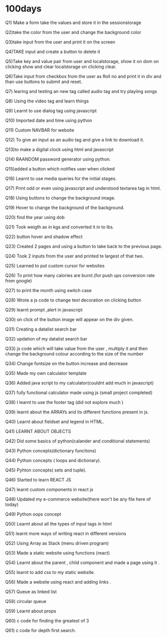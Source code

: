 # 100days

Q1) Make a form  take the values and store it in the sessionstorage

Q2)take the color from the user and change the background color

Q3)take input from the user and print it on the screen

Q4)TAKE input and create a button to delete it

Q5)Take key and value pair from user and localstorage, show it on dom on clicking show and clear localstorage on clicking clear.

Q6)Take input from checkbox from the user as Roll no and print it in div and than use buttons to submit and reset. 

Q7) learing and testing an new tag called audio tag and try  playiing songs

Q8) Using the video tag and  learn things

Q9) Learnt to use dialog tag using javascript

Q10) Imported date and time using python 

Q11) Custom NAVBAR  for website

Q12) To give an input as an audio tag and give a link to download it.

Q13)to make a digital clock using html and javascript

Q14) RAANDOM password generator using python.

Q15)added a button which notifies user when clicked

Q16) Learnt to use media queries for the  initial stages.

Q17) Print odd or even using javascript and understood textarea tag  in html.

Q18) Using buttons to change the background image.

Q19) Hover to change the background of the background. 

Q20) find the year  using dob

Q21) Took weigth as in kgs and converted it in to lbs.

Q22) button hover and shadow effect

Q23) Created 2 pages and using a button to take back to the previous page.  

Q24) Took 2 inputs from the user and printed te largest of that two.

Q25) Learned to put custom cursor for websites

Q26) To print how many calories are burnt.(for push ups  conversion rate from google)

Q27) to print the month using switch case

Q28) Wrote a js code to change text decoration on clicking button

Q29) learnt prompt ,alert in javascript

Q30) on click of the button image will appear on the div given.

Q31) Creating a datalist search bar

Q32) updation of my datalist search bar

Q33) js code which will take value from the user , multiply it and then change the background colour according to the size of the number

Q34) Change  fontsize on the button increase and decrease

Q35) Made my own calculator template

Q36) Added java script to my calculator(couldnt add much in javascript)

Q37)  fully functional calculator made using js (small project completed)

Q38) I learnt to use the footer tag (did not explore much )

Q39) learnt about the ARRAYs and its different functions present in js.

Q40) Learnt about fieldset and legend in HTML.

Q41) LEARNT ABOUT OBJECTS

Q42) Did some basics of python(calander and conditional statements)

Q43) Python concepts(dictionary funcitons)

Q44) Python concepts ( loops and dictionary).

Q45) Pyhton concepts( sets and tuple).

Q46) Started to learn REACT JS

Q47) learnt custom components in react js

Q48) Updated my e-commerce website(there won't be any file here of today)

Q49) Python oops concept

Q50) Learnt about all the types of input tags in html

Q51) learnt more ways of writing react in different versions

Q52) Using Array as Stack (menu driven program)

Q53) Made a static website using functions (react)

Q54) Learnt about the parent , child component and made a page using it .

Q55) learnt to add css to my static website.

Q56) Made a website using react and adding links .

Q57) Queue as linked list

Q58) circular queue

Q59) Learnt about props

Q60) c code for finding the greatest of 3

Q61) c code for depth first search.
